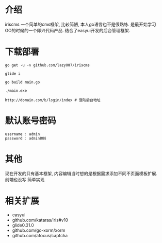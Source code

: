 # 介绍 #
iriscms 一个简单的cms框架, 比较简陋, 本人go语言也不是很熟练. 是最开始学习GO的时候的一个即兴代码产品. 结合了easyui开发的后台管理框架.

# 下载部署 #
```
go get -u -v github.com/lazy007/iriscms

glide i

go build main.go

./main.exe

http://domain.com/b/login/index # 登陆后台地址

```

# 默认账号密码 #
```
username : admin
password : admin888
```

# 其他 

现在开发的只有基本框架, 内容编辑当时想的是根据需求添加不同不页面模板扩展. 前端也没写 简单实现


# 相关扩展

- easyui
- github.com/kataras/iris#v10 
- glide0.31.0
- github.com/go-xorm/xorm
- github.com/afocus/captcha






